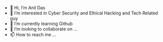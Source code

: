 - 👋 Hi, I’m Anil Das
- 👀 I’m interested in Cyber Security and Ethical Hacking and Tech Related guy
- 🌱 I’m currently learning Github
- 💞️ I’m looking to collaborate on ...
- 📫 How to reach me ...

<!---
adbash9/adbash9 is a ✨ special ✨ repository because its `README.md` (this file) appears on your GitHub profile.
You can click the Preview link to take a look at your changes.
--->

